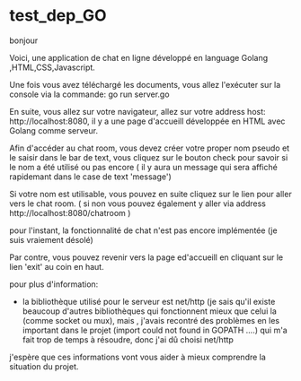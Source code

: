 # test_dep_GO
bonjour

Voici, une application de chat en ligne développé en language Golang ,HTML,CSS,Javascript.

Une fois vous avez téléchargé les documents, vous allez l'exécuter sur la console via la commande: go run server.go

En suite, vous allez sur votre navigateur, allez sur votre address host: http://localhost:8080, il y a une page d'accueill développée en HTML avec Golang comme serveur.

Afin d'accéder au chat room, vous devez créer votre proper nom pseudo et le saisir dans le bar de text, vous cliquez sur le bouton check pour savoir si le nom a été utilisé ou pas encore ( il y aura un message qui sera affiché rapidemant dans le case de text 'message')  

Si votre nom est utilisable, vous pouvez en suite cliquez sur le lien pour aller vers le chat room. ( si non vous pouvez également y aller via address http://localhost:8080/chatroom )

pour l'instant, la fonctionnalité de chat n'est pas encore implémentée (je suis vraiement désolé)

Par contre, vous pouvez revenir vers la page ed'accueill en cliquant sur le lien 'exit' au coin en haut.

pour plus d'information: 
- la bibliothèque utilisé pour le serveur est net/http 
(je sais qu'il existe beaucoup d'autres bibliothèques qui fonctionnent mieux que celui la (comme socket ou mux), mais , j'avais recontré des problèmes en les important dans le projet (import could not found in GOPATH ....) qui m'a fait trop de temps à résoudre, donc j'ai dû choisi net/http

j'espère que ces informations vont vous aider à mieux comprendre la situation du projet. 

